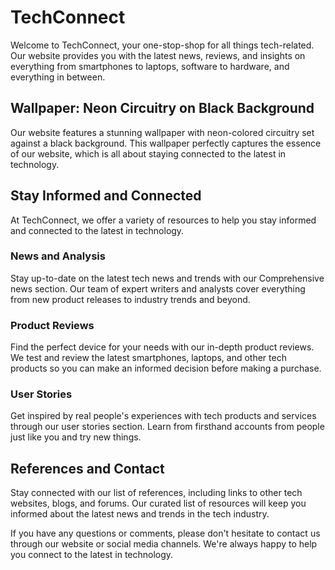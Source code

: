 <!--font:Poppins-->

# TechConnect

Welcome to TechConnect, your one-stop-shop for all things tech-related. Our website provides you with the latest news, reviews, and insights on everything from smartphones to laptops, software to hardware, and everything in between.

## Wallpaper: Neon Circuitry on Black Background

Our website features a stunning wallpaper with neon-colored circuitry set against a black background. This wallpaper perfectly captures the essence of our website, which is all about staying connected to the latest in technology.

## Stay Informed and Connected

At TechConnect, we offer a variety of resources to help you stay informed and connected to the latest in technology.

### News and Analysis

Stay up-to-date on the latest tech news and trends with our Com<wbr>pre<wbr>hen<wbr>sive news section. Our team of expert writers and analysts cover everything from new product releases to industry trends and beyond.

### Product Reviews

Find the perfect device for your needs with our in-depth product reviews. We test and review the latest smartphones, laptops, and other tech products so you can make an informed decision before making a purchase.

### User Stories

Get inspired by real people's experiences with tech products and services through our user stories section. Learn from firsthand accounts from people just like you and try new things.

## References and Contact

Stay connected with our list of references, including links to other tech websites, blogs, and forums. Our curated list of resources will keep you informed about the latest news and trends in the tech industry.

If you have any questions or comments, please don't hesitate to contact us through our website or social media channels. We're always happy to help you connect to the latest in technology.

<!--

Write me content for website with wallpaper which alt text is:

"A wallpaper with a repeating pattern of neon-colored circuitry, set against a black background."

The name/title of the page should not be 1:1 copy of the alt text but rather a real content of the website which is using this wallpaper.

- Use markdown format
- Start with heading
- Heading should be short and concise
- The content should look like a real website
- The website should not be about the wallpaper, wallpaper is just a related background
- Heading should be contain work "wallpaper" or "background"
- Include real sections like references, contact, user stories, etc. use things relevant to the page purpose.
- Feel free to use structure like headings, bullets, numbering, blockquotes, paragraphs, horizontal lines, etc.
- You can use formatting like bold or _italic_
- You can include UTF-8 emojis
- Links should be only #hash anchors (and you can refer to the document itself)
- Do not include images


---


# TechConnect: Connecting You to the Latest in Technology

Welcome to TechConnect, your one-stop-shop for all things tech-related. Our website is designed to provide you with the latest news, reviews, and insights on everything from smartphones to laptops, software to hardware, and everything in between.

## Wallpaper: Neon Circuitry on Black Background

Our website features a stunning wallpaper with a repeating pattern of neon-colored circuitry set against a black background. This wallpaper perfectly captures the essence of our website, which is all about staying connected to the latest in technology.

Whether you're a tech enthusiast, a professional in the industry, or just someone who wants to stay up-to-date on the latest trends, our website has something for everyone. From breaking news and expert analysis to product reviews and user stories, we've got you covered.

## Stay Connected with TechConnect

At TechConnect, we believe that staying connected is key to success in today's fast-paced world. That's why we offer a variety of resources to help you stay informed and connected to the latest in technology.

### News and Analysis

Stay up-to-date on the latest tech news and trends with our Com<wbr>pre<wbr>hen<wbr>sive news section. Our team of expert writers and analysts cover everything from new product releases to industry trends and beyond.

### Product Reviews

Looking for a new smartphone, laptop, or other tech product? Check out our in-depth product reviews to find the perfect device for your needs. We test and review the latest products so you can make an informed decision before making a purchase.

### User Stories

Want to hear from real people about their experiences with tech products and services? Our user stories section features firsthand accounts from people just like you. Learn from their experiences and get inspired to try new things.

## References

Stay informed with our list of references, including links to other tech websites, blogs, and forums. Our curated list of resources will keep you connected to the latest news and trends in the tech industry.

## Contact Us

Have a question or comment? We'd love to hear from you. Contact us through our website or social media channels to get in touch with our team. We're always happy to help you stay connected to the latest in technology.


---


Heading is too long, rewrite whole content.


---


# Stay Connected to the Latest in Technology with TechConnect

TechConnect is your go-to source for all things tech-related. Our website provides you with the latest news, reviews, and insights on everything from smartphones to laptops, software to hardware, and everything in between.

## Wallpaper: Neon Circuitry on Black Background

Our website features a stunning wallpaper with a repeating pattern of neon-colored circuitry set against a black background. This wallpaper perfectly captures the essence of our website, which is all about staying connected to the latest in technology.

## Our Features

At TechConnect, we offer a variety of resources to help you stay informed and connected to the latest in technology.

### News and Analysis

Stay up-to-date on the latest tech news and trends with our Com<wbr>pre<wbr>hen<wbr>sive news section. Our team of expert writers and analysts cover everything from new product releases to industry trends and beyond.

### Product Reviews

Looking for a new smartphone, laptop, or other tech product? Check out our in-depth product reviews to find the perfect device for your needs. We test and review the latest products so you can make an informed decision before making a purchase.

### User Stories

Want to hear from real people about their experiences with tech products and services? Our user stories section features firsthand accounts from people just like you. Learn from their experiences and get inspired to try new things.

## References and Contact

Stay informed with our list of references, including links to other tech websites, blogs, and forums. Our curated list of resources will keep you connected to the latest news and trends in the tech industry.

Have a question or comment? Contact us through our website or social media channels to get in touch with our team. We're always happy to help you stay connected to the latest in technology.


---


Heading is too long, rewrite whole content.


---


# TechConnect: Stay Connected to the Latest in Technology

Welcome to TechConnect, your ultimate destination for all things tech-related. Our website is designed to provide you with the latest news, reviews, and insights on everything from smartphones to laptops, software to hardware, and everything in between.

## Wallpaper: Neon Circuitry on Black Background

Our website features a stunning wallpaper with neon-colored circuitry set against a black background. This wallpaper perfectly captures the essence of our website, which is all about staying connected to the latest in technology.

## Our Features

At TechConnect, we offer a variety of resources to help you stay informed and connected to the latest in technology.

### News and Analysis

Stay up-to-date on the latest tech news and trends with our Com<wbr>pre<wbr>hen<wbr>sive news section. Our team of expert writers and analysts cover everything from new product releases to industry trends and beyond.

### Product Reviews

Looking for a new smartphone, laptop, or other tech product? Check out our in-depth product reviews to find the perfect device for your needs. We test and review the latest products so you can make an informed decision before making a purchase.

### User Stories

Learn from real people's experiences with tech products and services through our user stories section. Get inspired and try new things based on firsthand accounts from people just like you.

## References and Contact

Stay informed with our list of references, including links to other tech websites, blogs, and forums. Our curated list of resources will keep you connected to the latest news and trends in the tech industry.

If you have any questions or comments, don't hesitate to contact us through our website or social media channels. We're always happy to help you stay connected to the latest in technology.


---


Heading is too long, rewrite whole content.


---


# Connect to the Latest in Tech with TechConnect

Welcome to TechConnect, your one-stop-shop for all things tech-related. Our website provides you with the latest news, reviews, and insights on everything from smartphones to laptops, software to hardware, and everything in between.

## Wallpaper: Neon Circuitry on Black Background

Our website features a stunning wallpaper with neon-colored circuitry set against a black background. This wallpaper perfectly captures the essence of our website, which is all about staying connected to the latest in technology.

## Stay Informed and Connected

At TechConnect, we offer a variety of resources to help you stay informed and connected to the latest in technology.

### News and Analysis

Stay up-to-date on the latest tech news and trends with our Com<wbr>pre<wbr>hen<wbr>sive news section. Our team of expert writers and analysts cover everything from new product releases to industry trends and beyond.

### Product Reviews

Find the perfect device for your needs with our in-depth product reviews. We test and review the latest smartphones, laptops, and other tech products so you can make an informed decision before making a purchase.

### User Stories

Get inspired by real people's experiences with tech products and services through our user stories section. Learn from firsthand accounts from people just like you and try new things.

## References and Contact

Stay connected with our list of references, including links to other tech websites, blogs, and forums. Our curated list of resources will keep you informed about the latest news and trends in the tech industry.

If you have any questions or comments, please don't hesitate to contact us through our website or social media channels. We're always happy to help you connect to the latest in technology.


---


Write me a Google font which is best fitting for the website.

Pick from the list:
- IBM Plex Sans
- Lobster
- Futura
- Orbitron
- Dancing Script
- Raleway
- Alegreya
- Open Sans
- Barlow Condensed
- Poppins
- Montserrat
- Lato
- Great Vibes
- Inter
- Exo 2
- Roboto
- Playfair Display


Write just the font name nothing else.


---


Poppins

-->
